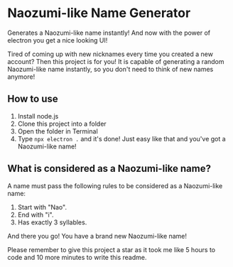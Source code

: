 


# Naozumi-like Name Generator

Generates a Naozumi-like name instantly!
And now with the power of electron you get a nice looking UI!

Tired of coming up with new nicknames every time you created a new account? Then this project is for you! 
It is capable of generating a random Naozumi-like name instantly, so you don't need to think of new names anymore!

## How to use
1. Install node.js
2. Clone this project into a folder
3. Open the folder in Terminal
4. Type `npx electron .` and it's done!
Just easy like that and you've got a Naozumi-like name!

## What is considered as a Naozumi-like name?
A name must pass the following rules to be considered as a Naozumi-like name:

1. Start with "Nao".
2. End with "i".
3. Has exactly 3 syllables.


And there you go! You have a brand new Naozumi-like name!

Please remember to give this project a star as it took me like 5 hours to code and 10 more minutes to write this readme.